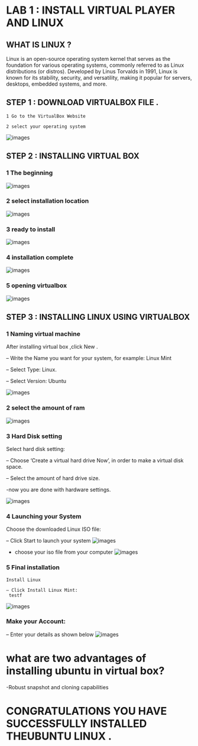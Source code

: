# LAB 1 : INSTALL VIRTUAL PLAYER AND LINUX

## WHAT IS LINUX ?
Linux is an open-source operating system kernel that serves as the
foundation for various operating systems, commonly referred to as
Linux distributions (or distros). Developed by Linus Torvalds in
1991, Linux is known for its stability, security, and versatility,
making it popular for servers, desktops, embedded systems, and
more.
## STEP 1 : DOWNLOAD VIRTUALBOX FILE .

    1 Go to the VirtualBox Website

    2 select your operating system
![images](./images/photo1.png)

## STEP 2 : INSTALLING VIRTUAL BOX
    
 ### 1 The beginning
![images](./images/photo2.png)
 ### 2 select installation location
![images](./images/photo3.png)
 ### 3 ready to install
![images](./images/photo4.png)
 ### 4 installation complete 
![images](./images/photo5.png)
 ### 5 opening virtualbox
![images](./images/photo6.png)
## STEP 3 : INSTALLING LINUX USING VIRTUALBOX
### 1 Naming virtual machine

   After installing virtual box ,click New .

   – Write the Name you want for your system, for example: Linux Mint

   – Select Type: Linux.

   – Select Version: Ubuntu
   
![images](./images/photo7.png)
### 2 select the amount of ram
![images](./images/photo8.png)

### 3 Hard Disk setting
  Select hard disk setting:

  – Choose ‘Create a virtual hard drive Now’, in order to make a virtual disk space.

  – Select the amount of hard drive size.

  -now you are done with hardware settings.

![images](./images/photo9.png) 
### 4 Launching your System

   Choose the downloaded Linux ISO file:

   – Click Start to launch your system
![images](./images/photo9.png)
  - choose your iso file from your computer
![images](./images/photo10.png)
  
### 5 Final installation

    Install Linux

    – Click Install Linux Mint:
     testf
![images](./images/photo11.png)

### Make your Account:

– Enter your details as shown below
![images](./images/photo12.png)

# what are two advantages of installing ubuntu in virtual box?
-Robust snapshot and cloning capabilities


# CONGRATULATIONS YOU HAVE SUCCESSFULLY INSTALLED THEUBUNTU LINUX .